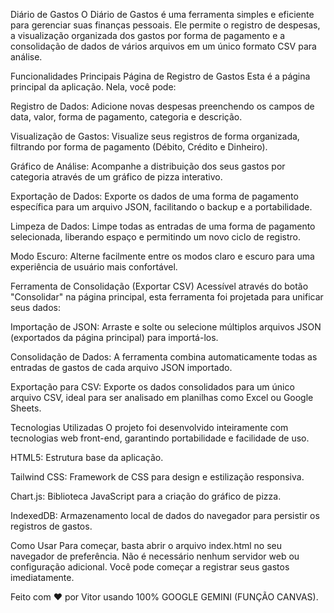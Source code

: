 Diário de Gastos
O Diário de Gastos é uma ferramenta simples e eficiente para gerenciar suas finanças pessoais. Ele permite o registro de despesas, a visualização organizada dos gastos por forma de pagamento e a consolidação de dados de vários arquivos em um único formato CSV para análise.

Funcionalidades Principais
Página de Registro de Gastos
Esta é a página principal da aplicação. Nela, você pode:

Registro de Dados: Adicione novas despesas preenchendo os campos de data, valor, forma de pagamento, categoria e descrição.

Visualização de Gastos: Visualize seus registros de forma organizada, filtrando por forma de pagamento (Débito, Crédito e Dinheiro).

Gráfico de Análise: Acompanhe a distribuição dos seus gastos por categoria através de um gráfico de pizza interativo.

Exportação de Dados: Exporte os dados de uma forma de pagamento específica para um arquivo JSON, facilitando o backup e a portabilidade.

Limpeza de Dados: Limpe todas as entradas de uma forma de pagamento selecionada, liberando espaço e permitindo um novo ciclo de registro.

Modo Escuro: Alterne facilmente entre os modos claro e escuro para uma experiência de usuário mais confortável.

Ferramenta de Consolidação (Exportar CSV)
Acessível através do botão "Consolidar" na página principal, esta ferramenta foi projetada para unificar seus dados:

Importação de JSON: Arraste e solte ou selecione múltiplos arquivos JSON (exportados da página principal) para importá-los.

Consolidação de Dados: A ferramenta combina automaticamente todas as entradas de gastos de cada arquivo JSON importado.

Exportação para CSV: Exporte os dados consolidados para um único arquivo CSV, ideal para ser analisado em planilhas como Excel ou Google Sheets.

Tecnologias Utilizadas
O projeto foi desenvolvido inteiramente com tecnologias web front-end, garantindo portabilidade e facilidade de uso.

HTML5: Estrutura base da aplicação.

Tailwind CSS: Framework de CSS para design e estilização responsiva.

Chart.js: Biblioteca JavaScript para a criação do gráfico de pizza.

IndexedDB: Armazenamento local de dados do navegador para persistir os registros de gastos.

Como Usar
Para começar, basta abrir o arquivo index.html no seu navegador de preferência. Não é necessário nenhum servidor web ou configuração adicional. Você pode começar a registrar seus gastos imediatamente.

Feito com ❤️ por Vitor usando 100% GOOGLE GEMINI (FUNÇÃO CANVAS).
